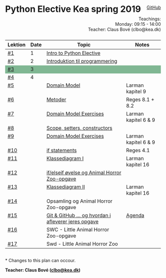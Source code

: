<head>
  <style> 
    
    h1:first-of-type {display: none;}
    #github {text-align: right; margin:-50px 0 50px 0}
    #teachings {text-align: right; margin: -30px 0 10px 0}
    #tbl {display: inline-table}
    td {vertical-align: top;}
  </style>
</head>

# Python Elective Kea spring 2019

<div id="github"><a href="https://github.com/python-elective/">GitHub</a></div>

<div id="teachings">
  Teachings: <br> Monday: 09:15 - 14:00<br>
  Teacher: Claus Bové (clbo@kea.dk)
</div>

<table id="tbl">
  <thead>
  <tr>
      <th>Lektion</th>
      <th>Date</th>
      <th>Topic</th>
    <th>Notes</th>
  </tr>
  </thead>
  <tbody>
  <tr>
    <td><a href="">#1</a></td>
      <td>1</td>
      <td>    
        <a href="https://github.com/keadat1st/01_intro_to_Object_Oriented_Analasis_and_Design">Intro to Python Elective</a></td>
      <td></td>
  </tr>
  
  <tr>
      <td><a href="">#2</a></td>
      <td>2</td>
      <td>
        <a href="https://github.com/keadat1st/02_introduktion_til_programmering">Introduktion til programmering</a></td>
      <td></td>
  </tr>
  
  <tr style="background-color: #80b793">
      <td><a href="">#3</a></td>
      <td>3</td>
      <td></td>
      <td></td>
  </tr>
  
  <tr>
      <td><a href="">#4</a></td>
      <td>4</td>
      <td></td>
      <td></td>
  </tr>
  
  <tr>
      <td><a href="">#5</a></td>
      <td></td>
  <td><a href="https://github.com/keadat1st/05_domain_model">Domain Model</a></td>
      <td>Larman kapitel 9</td>
  </tr>  
  
  <tr>
      <td><a href="">#6</a></td>
      <td></td> 
      <td><a href="https://github.com/keadat1st/06_metoder">Metoder</a></td>
      <td>Reges 8.1 + 8.2</td>
  </tr>

  <tr> 
      <td><a href="">#7</a></td>
      <td></td>
      <td><a href="https://github.com/keadat1st/07_domain_model_exercises">Domain Model Exercises</a></td>
      <td>Larman kapitel 6 & 9</td>
  </tr>
  
  <tr>      
      <td><a href="">#8</a></td>
      <td></td>
      <td><a href="https://github.com/keadat1st/08_constructor_og_set_method">Scope, setters, constructors</a></td>
      <td></td>
  </tr>

  <tr>
      <td><a href="">#9</a></td>
      <td></td>
      <td><a href="https://github.com/keadat1st/09_domain_model_exercises">Domain Model Exercises</a></td>
      <td>Larman kapitel 6 & 9</td>
  </tr>
  
  <tr>
      <td><a href="">#10</a></td>
      <td></td>
      <td><a href="https://github.com/keadat1st/10_set-metode-og-if">if statements</a></td>
      <td>Reges 4.1</td>
  </tr>
  
  <tr>
      <td><a href="">#11</a></td>
      <td></td>
      <td><a href="https://github.com/keadat1st/11_KlasseDiagram">Klassediagram I</a></td>
      <td>Larman kapitel 16</td>
  </tr>
  <tr>
      <td><a href="">#12</a></td>
      <td></td>
      <td><a href="https://github.com/keadat1st/12_if_else_if_else">if/elseif øvelse og Animal Horror Zoo-opgave</a></td>
      <td></td>
  </tr>
  
  <tr>
      <td><a href="">#13</a></td>
      <td></td>
      <td><a href="https://github.com/keadat1st/13_KlasseDiagram">Klassediagram II</a></td>
      <td>Larman kapitel 16</td>
  </tr>
  
  <tr>
      <td><a href="">#14</a></td>
      <td></td>
      <td><a href="https://github.com/keadat1st/14_animal_horror_zoo"></a>Opsamling og Animal Horror Zoo-opgave</td>
      <td></td>
  </tr>

  <tr>
      <td><a href="">#15</a></td>
      <td></td>
      <td><a href="https://github.com/keadat1st/15_git_github">Git & GitHub … og hvordan i afleverer jeres opgave</a></td>
      <td><a href="https://github.com/keadat1st/15_git_github">Agenda</a></td>
  </tr>
  
  <tr>
      <td><a href="">#16</a></td>
      <td></td>
      <td>SWC - Little Animal Horror Zoo-opgave</td>
      <td></td>
  </tr>
  
  <tr>
      <td><a href="">#17</a></td>
      <td></td>
      <td>Swd - Little Animal Horror Zoo</td>
      <td></td>
  </tr>
  </tbody>
</table>
            
\* Changes to this plan can occour. <br>

__Teacher: Claus Bové (clbo@kea.dk)__
